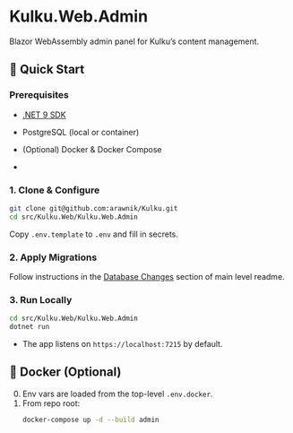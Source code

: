 ﻿# Kulku.Web.Admin

Blazor WebAssembly admin panel for Kulku’s content management.


## 🚀 Quick Start

### Prerequisites
- [.NET 9 SDK](https://dotnet.microsoft.com/download/dotnet/9.0)  
- PostgreSQL (local or container)  
- (Optional) Docker & Docker Compose  

- 
### 1. Clone & Configure

```bash
git clone git@github.com:arawnik/Kulku.git
cd src/Kulku.Web/Kulku.Web.Admin
```

Copy `.env.template` to `.env` and fill in secrets.


### 2. Apply Migrations

Follow instructions in the [Database Changes](../../../readme.md#-database-changes) section of main level readme.


### 3. Run Locally
```bash
cd src/Kulku.Web/Kulku.Web.Admin
dotnet run
```
- The app listens on `https://localhost:7215` by default.


## 🐳 Docker (Optional)

0. Env vars are loaded from the top-level `.env.docker`.
1. From repo root:
   ```bash
   docker-compose up -d --build admin
   ```

